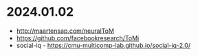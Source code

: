 # 2024.01.02
 - http://maartensap.com/neuralToM
 - https://github.com/facebookresearch/ToMi
 - social-iq - https://cmu-multicomp-lab.github.io/social-iq-2.0/
